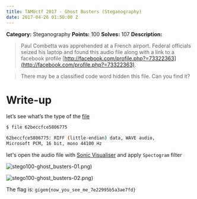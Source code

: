 ```yaml
---
title: TAMUctf 2017 - Ghost Busters (Steganography)
date: 2017-04-26 01:50:00 Z
---
```


**Category:** Steganography
**Points:** 100
**Solves:** 107
**Description:**

> Paul Combetta was apprehended at a French airport. Federal officials seized his laptop and found this audio file along with a link to a facebook profile [http://facebook.com/profile.php?=73322363](http://facebook.com/profile.php?=73322363).

> There may be a classified code word hidden this file. Can you find it?

# Write-up

let’s see what’s the type of the [file](https://github.com/dbaser/ctfs/blob/master/TAMUctf-2017/stego100-ghost_busters/62beccfce5806775)

```bash
$ file 62beccfce5806775

62beccfce5806775: RIFF (little-endian) data, WAVE audio, 
Microsoft PCM, 16 bit, mono 44100 Hz
```    

let's open the audio file with [Sonic Visualiser](http://www.sonicvisualiser.org/) and apply `Spectogram` filter

![stego100-ghost_busters-01.png)](https://raw.githubusercontent.com/dbaser/ctfs/master/TAMUctf-2017/stego100-ghost_busters/stego100-ghost_busters-01.png)

![stego100-ghost_busters-02.png)](https://raw.githubusercontent.com/dbaser/ctfs/master/TAMUctf-2017/stego100-ghost_busters/stego100-ghost_busters-02.png)

The flag is: `gigem{now_you_see_me_7e22995b5a3ae7fd}`